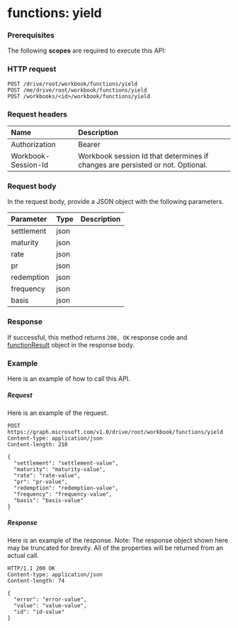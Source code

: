 # functions: yield


### Prerequisites
The following **scopes** are required to execute this API: 
### HTTP request
<!-- { "blockType": "ignored" } -->
```http
POST /drive/root/workbook/functions/yield
POST /me/drive/root/workbook/functions/yield
POST /workbooks/<id>/workbook/functions/yield

```
### Request headers
| Name       | Description|
|:---------------|:----------|
| Authorization  | Bearer <code>|
| Workbook-Session-Id  | Workbook session Id that determines if changes are persisted or not. Optional.|

### Request body
In the request body, provide a JSON object with the following parameters.

| Parameter	   | Type	|Description|
|:---------------|:--------|:----------|
|settlement|json||
|maturity|json||
|rate|json||
|pr|json||
|redemption|json||
|frequency|json||
|basis|json||

### Response
If successful, this method returns `200, OK` response code and [functionResult](../resources/functionresult.md) object in the response body.

### Example
Here is an example of how to call this API.
##### Request
Here is an example of the request.
<!-- {
  "blockType": "request",
  "name": "functions_yield"
}-->
```http
POST https://graph.microsoft.com/v1.0/drive/root/workbook/functions/yield
Content-type: application/json
Content-length: 210

{
  "settlement": "settlement-value",
  "maturity": "maturity-value",
  "rate": "rate-value",
  "pr": "pr-value",
  "redemption": "redemption-value",
  "frequency": "frequency-value",
  "basis": "basis-value"
}
```

##### Response
Here is an example of the response. Note: The response object shown here may be truncated for brevity. All of the properties will be returned from an actual call.
<!-- {
  "blockType": "response",
  "truncated": true,
  "@odata.type": "microsoft.graph.functionResult"
} -->
```http
HTTP/1.1 200 OK
Content-type: application/json
Content-length: 74

{
  "error": "error-value",
  "value": "value-value",
  "id": "id-value"
}
```

<!-- uuid: 8fcb5dbc-d5aa-4681-8e31-b001d5168d79
2015-10-25 14:57:30 UTC -->
<!-- {
  "type": "#page.annotation",
  "description": "functions: yield",
  "keywords": "",
  "section": "documentation",
  "tocPath": ""
}-->